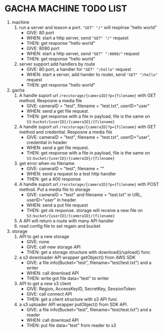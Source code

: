 # GACHA MACHINE TODO LIST

1. machine
    1. run a server and leason a port. `"GET" "/"` will resplnse "hello world"
        * GIVE: 80 port
        * WHEN: start a http server, send `"GET" "/"` request
        * THEN: get response "hello world"
        * GIVE: 8080 port
        * WHEN: start a http server, send `"GET" ":8080/"` request
        * THEN: get response "hello world"
    1. server support add handlers by route
        * GIVE: 80 port, a handler for `"GET" "/hello"` request
        * WHEN: start a server, add hander to router, send `"GET" "/hello"` request
        * THEN: get response "hello world"
1. gacha
    1. A handle suport url `/recstorage/{cameraID}?p={filename}` with GET method. Resposne a media file
        * GIVE: cameraID = "test", filename = "test.txt", userID="user"
        * WHEN: send a get file request.
        * THEN: get response with a file in payload, file is the same on `S3:bucket/{userID}/{cameraID}/{filename}`
    1. A handle suport url `/recstorage/{cameraID}?p={filename}` with GET method and credential. Resposne a media file
        * GIVE: cameraID = "test", filename = "test.txt", userID="user", credential in header
        * WHEN: send a get file request.
        * THEN: get response with a file in payload, file is the same on `S3:bucket/{userID}/{cameraID}/{filename}`
    1. get error when no filename
        * GIVE: cameraID = "test", filename = ""
        * WHEN: send a request to a test http handler
        * THEN: get a 400 response
    1. A handle suport url `/recstorage/{cameraID}?p={filename}` with POST method. Put a media file to storage
        * GIVE: cameraID = "test" and filename = "test.txt" in URL, userID="user" in header
        * WHEN: send a put file request
        * THEN: get ok response. storage will receive a new file on `S3:bucket/{userID}/{cameraID}/{filename}`
    1. A API will return a route with many API handler
    1. read config file to set regain and bucket
1. storage
    1. API to get a new storage
        * GIVE: none
        * GIVE: call new storage API
        * THEN: get a storage structure with download()/upload() func
    1. a s3 downloader API wrapper getObject() from AWS SDK
        * GIVE: a file info(Bucket="test", filename="test/test.txt") and a writer
        * WHEN: call download API
        * THEN: write got file data="test" to writer
    1. API to get a new s3 client
        * GIVE: Region, AccessKeyID, SecretKey, SessionToken
        * GIVE: call connect API
        * THEN: get a client structure with s3 API func
    1. a s3 uploader API wrapper putObject() from SDK API.
        * GIVE: a file info(Bucket="test", filename="test/test.txt") and a reader
        * WHEN: call download API
        * THEN: put file data="test" from reader to s3
